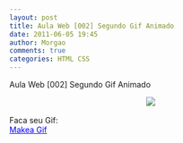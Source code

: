 ```yaml
---
layout: post
title: Aula Web [002] Segundo Gif Animado
date: 2011-06-05 19:45
author: Morgao
comments: true
categories: HTML CSS
---
```

Aula Web [002] Segundo Gif Animado
<div class="separator" style="clear: both; text-align: center;"><a href="https://blogger.googleusercontent.com/img/b/R29vZ2xl/AVvXsEgeOfW72sIbzTeVcdXMD1Zdk2ukNr3Rm-3nUBpTRZ-9uFl4vB6eP4m0Rh8wd3BBRn4cF8JKYEpZHsqWiX6VGHvCgV4NQVviJv0CHnedJEXBJDlLxTyX1zzJ8uu_VWX-_CgfYNX-Np2ZTvA/s1600/BlADC7.gif" imageanchor="1" style="margin-left: 1em; margin-right: 1em;"><img border="0" src="https://blogger.googleusercontent.com/img/b/R29vZ2xl/AVvXsEgeOfW72sIbzTeVcdXMD1Zdk2ukNr3Rm-3nUBpTRZ-9uFl4vB6eP4m0Rh8wd3BBRn4cF8JKYEpZHsqWiX6VGHvCgV4NQVviJv0CHnedJEXBJDlLxTyX1zzJ8uu_VWX-_CgfYNX-Np2ZTvA/s1600/BlADC7.gif" /></a></div><br />
Faca seu Gif:<br />
<a href="http://www.makeagif.com/" style="color: blue;">Makea Gif</a>